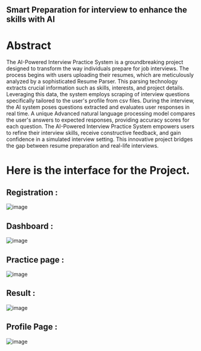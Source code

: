 ## Smart Preparation for interview to enhance the skills with AI

# Abstract
The AI-Powered Interview Practice System is a groundbreaking project designed to transform the way individuals prepare for job interviews. The process begins with users uploading their resumes, which are meticulously analyzed by a sophisticated Resume Parser. This parsing technology extracts crucial information such as skills, interests, and project details. Leveraging this data, the system employs scraping of interview questions specifically tailored to the user's profile from csv files. During the interview, the AI system poses questions extracted and evaluates user responses in real time. A unique Advanced natural language processing model compares the user's answers to expected responses, providing accuracy scores for each question. The AI-Powered Interview Practice System empowers users to refine their interview skills, receive constructive feedback, and gain confidence in a simulated interview setting. This innovative project bridges the gap between resume preparation and real-life interviews.

# Here is the interface for the Project.

Registration :
-------------
![image](https://github.com/sandhyakarunakar/virtual_interview_AI/assets/139707260/438df7cd-d23a-45b5-bf31-f5601c5fd7e0)

Dashboard :
---
![image](https://github.com/sandhyakarunakar/virtual_interview_AI/assets/139707260/d21c44b5-adcf-4e87-ae4e-ce4c73a82af6)

Practice page :
---
![image](https://github.com/sandhyakarunakar/virtual_interview_AI/assets/139707260/120dcfec-747f-4c02-8b31-cca03f18e69d)

Result :
---
![image](https://github.com/sandhyakarunakar/virtual_interview_AI/assets/139707260/a9d0f1cd-c86a-46e6-a846-0935f50a98c3)

Profile Page :
---
![image](https://github.com/sandhyakarunakar/virtual_interview_AI/assets/139707260/7878c46d-98e5-4e83-b893-30fb2719fbf0)
